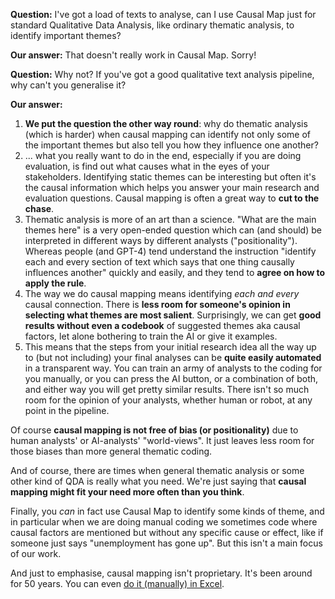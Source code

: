 **Question:** I've got a load of texts to analyse, can I use Causal Map just for standard Qualitative Data Analysis, like ordinary thematic analysis, to identify important  themes?

**Our answer:** That doesn't really work in Causal Map. Sorry!

**Question:** Why not? If you've got a good qualitative text analysis pipeline, why can't you generalise it?

**Our answer:**

1. **We put the question the other way round**: why do thematic analysis (which is harder) when causal mapping can identify not only some of the important themes but also tell you how they influence one another?
2. ... what you really want to do in the end, especially if you are doing evaluation, is find out what causes what in the eyes of your stakeholders. Identifying static themes can be interesting but often it's the causal information which helps you answer your main research and evaluation questions. Causal mapping is often a great way to **cut to the chase**.
3. Thematic analysis is more of an art than a science. "What are the main themes here" is a very open-ended question which can (and should) be interpreted in different ways by different analysts ("positionality"). Whereas people (and GPT-4) tend understand the instruction "identify each and every section of text which says that one thing causally influences another"  quickly and easily, and they tend to **agree on how to apply the rule**.   
4. The way we do causal mapping means identifying *each and every* causal connection. There is **less room for someone's opinion in selecting what themes are most salient**. Surprisingly, we can get **good results without even a codebook** of suggested themes aka causal factors, let alone bothering to train the AI or give it examples.
5. This means that the steps from your initial research idea all the way up to (but not including) your final analyses can be **quite easily automated** in a transparent way. You can train an army of analysts to the coding for you manually, or you can press the AI button, or a combination of both, and either way you will get pretty similar results. There isn't so much room for the opinion of your analysts, whether human or robot,  at any point in the pipeline.

Of course **causal mapping is not free of bias (or positionality)** due to human analysts' or AI-analysts' "world-views". It just leaves less room for those biases than more general thematic coding.

And of course, there are times when general thematic analysis or some other kind of QDA is really what you need. We're just saying that **causal mapping might fit your need more often than you think**.

Finally, you *can* in fact use Causal Map to identify some kinds of theme, and in particular when we are doing manual coding we sometimes code where causal factors are mentioned but without any specific cause or effect, like if someone just says "unemployment has gone up". But this isn't a main focus of our work.

And just to emphasise, causal mapping isn't proprietary. It's been around for 50 years. You can even [do it (manually) in Excel](https://causal-map-3-guide.bullet.site/causal-mapping-with-excel/).

